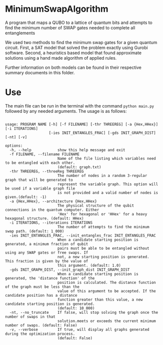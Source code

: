 # MinimumSwapAlgorithm
A program that maps a QUBO to a lattice of quantum bits and attempts to find the minimum number of SWAP gates needed to complete all entanglements

We used two methods to find the minimum swap gates for a given quantum circuit. First, a SAT model that solved the problem exactly using Gurobi software. Second, a heuristics based model that found approximate solutions using a hand made algorithm of applied rules.

Further information on both models can be found in their respective summary documents in this folder.

# Use
The main file can be run in the terminal with the command ```python main.py``` followed by any needed arguments. The usage is as follows: 
```

usage: PROGRAM NAME [-h] [-f FILENAME] [-thr THREEREG] [-a {Hex,HHex}] [-i ITERATIONS]
                    [-ies INIT_ENTANGLES_FRAC] [-gds INIT_GRAPH_DIST] [-nt] [-v]

options:
  -h, --help            show this help message and exit
  -f FILENAME, --filename FILENAME
                        Name of the file listing which variables need to be entangled with each other.
                        (default: graph.txt)
  -thr THREEREG, --threeReg THREEREG
                        The number of nodes in a random 3-regular graph that will be generated to
                        represent the variable graph. This option will be used if a variable graph file
                        is not provided and a valid number of nodes is given.(default: -1)
  -a {Hex,HHex}, --architecture {Hex,HHex}
                        The physical structure of the qubit connections in the quantum computer. Either
                        'Hex' for hexagonal or 'HHex' for a heavy hexagonal structure. (default: HHex)
  -i ITERATIONS, --iterations ITERATIONS
                        The number of attempts to find the minimum swap path. (default: 1_000)
  -ies INIT_ENTANGLES_FRAC, --init_entangles_frac INIT_ENTANGLES_FRAC
                        When a candidate starting position is generated, a minimum fraction of qubit
                        pairs must be able to be entangled without using any SWAP gates or free swaps. If
                        not, a new starting position is generated. This fraction is given by the value of
                        this argument. (default: 1.0)
  -gds INIT_GRAPH_DIST, --init_graph_dist INIT_GRAPH_DIST
                        When a candidate starting position is generated, the 'distance function' of the
                        position is calculated. The distance function of the graph must be less than the
                        value of this argument to be accepted. If the candidate position has a distance
                        function greater than this value, a new candidate starting position is generated.
                        (default: 10_000)
  -nt, --no_truncate    If false, will stop solving the graph once the number of swaps in that
                        solution.meets or exceeds the current minimum number of swaps. (default: False)
  -v, --verbose         If true, will display all graphs generated during the optimization process.
                        (default: False)
```
